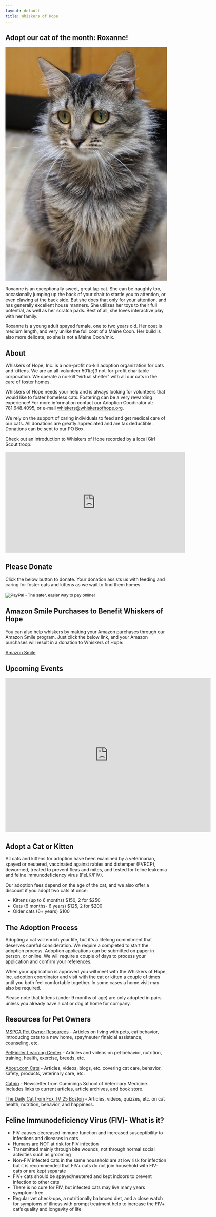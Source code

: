 ```yaml
---
layout: default
title: Whiskers of Hope
---
```


## Adopt our cat of the month: Roxanne!

![Roxanne](/images/roxanne.jpg)

Roxanne is an exceptionally sweet, great lap cat. She can be naughty too, occasionally jumping up the back of your chair to startle you to attention, or even clawing at the back side. But she does that only for your attention, and has generally excellent house manners. She utilizes her toys to their full potential, as well as her scratch pads. Best of all, she loves interactive play with her family.

Roxanne is a young adult spayed female, one to two years old. Her coat is medium length, and very unlike the full coat of a Maine Coon. Her build is also more delicate, so she is not a Maine Coon/mix.

## About

Whiskers of Hope, Inc. is a non-profit no-kill adoption organization for cats and kittens. We are an all-volunteer 501(c)3 not-for-profit charitable corporation. We operate a no-kill "virtual shelter" with all our cats in the care of foster homes.

Whiskers of Hope needs your help and is always looking for volunteers that would like to foster homeless cats. Fostering can be a very rewarding experience! For more information contact our Adoption Coodinator at: 781.648.4095, or e-mail whiskers@whiskersofhope.org.

We rely on the support of caring individuals to feed and get medical care of our cats. All donations are greatly appreciated and are tax deductible. Donations can be sent to our PO Box.

Check out an introduction to Whiskers of Hope recorded by a local Girl Scout troop:

<iframe id="GirlScouts" width="560" height="315" src="https://www.youtube.com/embed/rEs8Cgfw77I" frameborder="0" allowfullscreen></iframe>

## Please Donate

Click the below button to donate. Your donation assists us with feeding and caring for foster cats and kittens as we wait to find them homes.

<!---
Below 'form' code copied from paypal for donate button
-->
<form action="https://www.paypal.com/cgi-bin/webscr" method="post" target="_top">
<input type="hidden" name="cmd" value="_s-xclick">
<input type="hidden" name="hosted_button_id" value="QNWQE4PRSZZUL">
<input type="image" src="https://www.paypalobjects.com/en_US/i/btn/btn_donateCC_LG.gif" border="0" name="submit" alt="PayPal - The safer, easier way to pay online!">
<img alt="" border="0" src="https://www.paypalobjects.com/en_US/i/scr/pixel.gif" width="1" height="1">
</form>

## Amazon Smile Purchases to Benefit Whiskers of Hope

You can also help whiskers by making your Amazon purchases through our Amazon Smile program. Just click the below link, and your Amazon purchases will result in a donation to Whiskers of Hope:

[Amazon Smile](https://smile.amazon.com/ch/20-1840185)

## Upcoming Events

<iframe id="UpcomingEvents" style="border-width:0" width="640" height="480" frameborder="0" scrolling="no" src="https://www.google.com/calendar/embed?src=whiskersofhope.org_efphc8b7vtbl7duddn89fc9tq0%40group.calendar.google.com&amp;showTitle=0&amp;showPrint=0&amp;showTabs=0&amp;showCalendars=0&amp;showTz=0&amp;height=480&amp;wkst=1&amp;bgcolor=%23FFFFFF&amp;ctz=America%2FNew_York"></iframe>

## Adopt a Cat or Kitten

All cats and kittens for adoption have been examined by a veterinarian, spayed or neutered, vaccinated against rabies and distemper (FVRCP), dewormed, treated to prevent fleas and mites, and tested for feline leukemia and feline immunodeficiency virus (FeLK/FIV).

Our adoption fees depend on the age of the cat, and we also offer a discount if you adopt two cats at once:

* Kittens (up to 6 months) $150, 2 for $250
* Cats (6 months- 6 years) $125, 2 for $200
* Older cats (6+ years) $100

## The Adoption Process

Adopting a cat will enrich your life, but it's a lifelong commitment that deserves careful consideration. We require a completed to start the adoption process. Adoption applications can be submitted on paper in person, or online. We will require a couple of days to process your application and confirm your references.

When your application is approved you will meet with the Whiskers of Hope, Inc. adoption coordinator and visit with the cat or kitten a couple of times until you both feel comfortable together. In some cases a home visit may also be required.

Please note that kittens (under 9 months of age) are only adopted in pairs unless you already have a cat or dog at home for company.

## Resources for Pet Owners

[MSPCA Pet Owner Resources](http://www.mspca.org/site/PageServer?pagename=petowners_pagewrapperlanding&petownershomelink) - Articles on living with pets, cat behavior, introducing cats to a new home, spay/neuter finaicial assistance, counseling, etc.

[PetFinder Learning Center](http://www.petfinder.com/learn.html) - Articles and videos on pet behavior, nutrition, training, health, exercise, breeds, etc.

[About.com Cats](http://cats.about.com/) - Articles, videos, blogs, etc. covering cat care, behavior, safety, products, veterinary care, etc.

[Catnip](http://www.tuftscatnip.com/) - Newsletter from Cummings School of Veterinary Medicine. Includes links to current articles, article archives, and book store.

[The Daily Cat from Fox TV 25 Boston](http://cats.myfoxboston.com/home.html) - Articles, videos, quizzes, etc. on cat health, nutrition, behavior, and happiness.

## Feline Immunodeficiency Virus (FIV)- What is it?

* FIV causes decreased immune function and increased susceptibility to infections and diseases in cats
* Humans are NOT at risk for FIV infection
* Transmitted mainly through bite wounds, not through normal social activities such as grooming
* Non-FIV infected cats in the same household are at low risk for infection but it is recommended that FIV+ cats do not join household with FIV- cats or are kept separate
* FIV+ cats should be spayed/neutered and kept indoors to prevent infection to other cats
* There is no cure for FIV, but infected cats may live many years symptom-free
* Regular vet check-ups, a nutritionally balanced diet, and a close watch for symptoms of illness with prompt treatment help to increase the FIV+ cat’s quality and longevity of life

